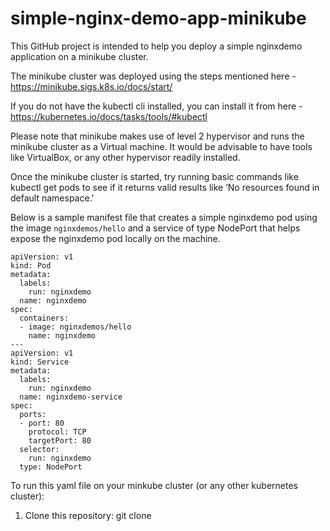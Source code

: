 # simple-nginx-demo-app-minikube

This GitHub project is intended to help you deploy a simple nginxdemo application on a minikube cluster.

The minikube cluster was deployed using the steps mentioned here - https://minikube.sigs.k8s.io/docs/start/

If you do not have the kubectl cli installed, you can install it from here - https://kubernetes.io/docs/tasks/tools/#kubectl

Please note that minikube makes use of level 2 hypervisor and runs the minikube cluster as a Virtual machine. It would be advisable to have tools like VirtualBox, or any other hypervisor readily installed.

Once the minikube cluster is started, try running basic commands like kubectl get pods to see if it returns valid results like ‘No resources found in default namespace.'

Below is a sample manifest file that creates a simple nginxdemo pod using the image `nginxdemos/hello` and a service of type NodePort that helps expose the nginxdemo pod locally on the machine.

    apiVersion: v1
    kind: Pod
    metadata:
      labels:
        run: nginxdemo
      name: nginxdemo
    spec:
      containers:
      - image: nginxdemos/hello
        name: nginxdemo
    ---
    apiVersion: v1
    kind: Service
    metadata:
      labels:
        run: nginxdemo
      name: nginxdemo-service
    spec:
      ports:
      - port: 80
        protocol: TCP
        targetPort: 80
      selector:
        run: nginxdemo
      type: NodePort
      
To run this yaml file on your minkube cluster (or any other kubernetes cluster):
1. Clone this repository:
    git clone
